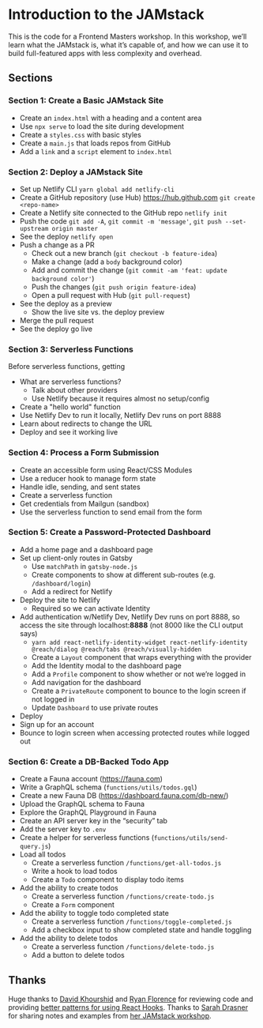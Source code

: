 # Introduction to the JAMstack

This is the code for a Frontend Masters workshop. In this workshop, we’ll learn what the JAMstack is, what it’s capable of, and how we can use it to build full-featured apps with less complexity and overhead.

## Sections

### Section 1: Create a Basic JAMstack Site

- Create an `index.html` with a heading and a content area
- Use `npx serve` to load the site during development
- Create a `styles.css` with basic styles
- Create a `main.js` that loads repos from GitHub
- Add a `link` and a `script` element to `index.html`

### Section 2: Deploy a JAMstack Site

- Set up Netlify CLI `yarn global add netlify-cli`
- Create a GitHub repository (use Hub) https://hub.github.com `git create <repo-name>`
- Create a Netlify site connected to the GitHub repo `netlify init`
- Push the code `git add -A`, `git commit -m 'message'`, `git push --set-upstream origin master`
- See the deploy `netlify open`
- Push a change as a PR
  - Check out a new branch (`git checkout -b feature-idea`)
  - Make a change (add a `body` background color)
  - Add and commit the change (`git commit -am 'feat: update background color'`)
  - Push the changes (`git push origin feature-idea`)
  - Open a pull request with Hub (`git pull-request`)
- See the deploy as a preview
  - Show the live site vs. the deploy preview
- Merge the pull request
- See the deploy go live

### Section 3: Serverless Functions

Before serverless functions, getting

- What are serverless functions?
  - Talk about other providers
  - Use Netlify because it requires almost no setup/config
- Create a "hello world" function
- Use Netlify Dev to run it locally, Netlify Dev runs on port 8888
- Learn about redirects to change the URL
- Deploy and see it working live

### Section 4: Process a Form Submission

- Create an accessible form using React/CSS Modules
- Use a reducer hook to manage form state
- Handle idle, sending, and sent states
- Create a serverless function
- Get credentials from Mailgun (sandbox)
- Use the serverless function to send email from the form

### Section 5: Create a Password-Protected Dashboard

- Add a home page and a dashboard page
- Set up client-only routes in Gatsby
  - Use `matchPath` in `gatsby-node.js`
  - Create components to show at different sub-routes (e.g. `/dashboard/login`)
  - Add a redirect for Netlify
- Deploy the site to Netlify
  - Required so we can activate Identity
- Add authentication w/Netlify Dev, Netlify Dev runs on port 8888, so access the site through localhost:**8888** (not 8000 like the CLI output says)
  - `yarn add react-netlify-identity-widget react-netlify-identity @reach/dialog @reach/tabs @reach/visually-hidden`
  - Create a `Layout` component that wraps everything with the provider
  - Add the Identity modal to the dashboard page
  - Add a `Profile` component to show whether or not we’re logged in
  - Add navigation for the dashboard
  - Create a `PrivateRoute` component to bounce to the login screen if not logged in
  - Update `Dashboard` to use private routes
- Deploy
- Sign up for an account
- Bounce to login screen when accessing protected routes while logged out

### Section 6: Create a DB-Backed Todo App

- Create a Fauna account (https://fauna.com)
- Write a GraphQL schema (`functions/utils/todos.gql`)
- Create a new Fauna DB (https://dashboard.fauna.com/db-new/)
- Upload the GraphQL schema to Fauna
- Explore the GraphQL Playground in Fauna
- Create an API server key in the “security” tab
- Add the server key to `.env`
- Create a helper for serverless functions (`functions/utils/send-query.js`)
- Load all todos
  - Create a serverless function `/functions/get-all-todos.js`
  - Write a hook to load todos
  - Create a `Todo` component to display todo items
- Add the ability to create todos
  - Create a serverless function `/functions/create-todo.js`
  - Create a `Form` component
- Add the ability to toggle todo completed state
  - Create a serverless function `/functions/toggle-completed.js`
  - Add a checkbox input to show completed state and handle toggling
- Add the ability to delete todos
  - Create a serverless function `/functions/delete-todo.js`
  - Add a button to delete todos

## Thanks

Huge thanks to [David Khourshid](https://twitter.com/DavidKPiano) and [Ryan Florence](https://twitter.com/ryanflorence) for reviewing code and providing [better patterns for using React Hooks](https://twitter.com/jlengstorf/status/1185705298868129793). Thanks to [Sarah Drasner](https://twitter.com/sarah_edo) for sharing notes and examples from [her JAMstack workshop](https://github.com/sdras/JAMstack-Workshop).
